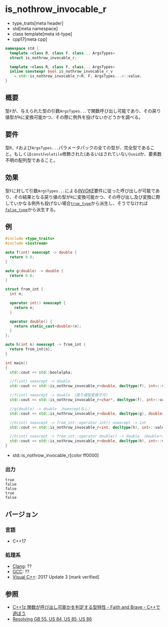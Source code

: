 # is_nothrow_invocable_r
* type_traits[meta header]
* std[meta namespace]
* class template[meta id-type]
* cpp17[meta cpp]

```cpp
namespace std {
  template <class R, class F, class... ArgsTypes>
  struct is_nothrow_invocable_r;

  template <class R, class F, class... ArgsTypes>
  inline constexpr bool is_nothrow_invocable_r_v 
    = std::is_nothrow_invocable_r<R, F, ArgsTypes...>::value;
}
```

## 概要
型`F`が、与えられた型の引数`ArgsTypes...`で関数呼び出し可能であり、その戻り値型が`R`に変換可能かつ、その際に例外を投げないかどうかを調べる。


## 要件
型`R, F`および`ArgsTypes...`パラメータパックの全ての型が、完全型であること。もしくは`const`/`volatile`修飾された(あるいはされていない)`void`か、要素数不明の配列型であること。


## 効果
型`F`に対して引数`ArgsTypes...`による[*INVOKE*](/reference/concepts/Invoke.md)要件に従った呼び出しが可能であり、その結果となる戻り値の型が`R`に変換可能かつ、その呼び出し及び変換に際していかなる例外も投げない場合[`true_type`](true_type.md)から派生し、そうでなければ[`false_type`](false_type.md)から派生する。


## 例

```cpp example
#include <type_traits>
#include <iostream>

auto f(int) noexcept -> double {
  return 0.0;
}

auto g(double) -> double {
  return 0.0;
}

struct from_int {
  int n;

  operator int() noexcept {
    return n;
  }

  operator double() {
    return static_cast<double>(n);
  }
};

auto h(int n) noexcept -> from_int {
  return from_int{n};
}

int main()
{
  std::cout << std::boolalpha;

  //f(int) noexcept -> double
  std::cout << std::is_nothrow_invocable_r<double, decltype(f), int>::value << std::endl;

  //f(int) noexcept -> double （戻り値型変換不可）
  std::cout << std::is_nothrow_invocable_r<char*, decltype(f), int>::value << std::endl;

  //g(double) -> double （noexceptなし）
  std::cout << std::is_nothrow_invocable_r<double, decltype(g), double>::value << std::endl;

  //h(int) noexcept -> from_int::operator int() noexcept -> int
  std::cout << std::is_nothrow_invocable_r<int, decltype(h), int>::value << std::endl;

  //h(int) noexcept -> from_int::operator double() -> double （doubleへの変換演算子にnoexceptなし）
  std::cout << std::is_nothrow_invocable_r<double, decltype(h), int>::value << std::endl;
}
```
* std::is_nothrow_invocable_r[color ff0000]

### 出力
```
true
false
false
true
false
```

## バージョン
### 言語
- C++17

### 処理系
- [Clang](/implementation.md#clang): ??
- [GCC](/implementation.md#gcc): ??
- [Visual C++](/implementation.md#visual_cpp): 2017 Update 3 [mark verified]

## 参照
- [C++1z 関数が呼び出し可能かを判定する型特性 - Faith and Brave - C++で遊ぼう](https://faithandbrave.hateblo.jp/entry/2016/05/13/183857)
- [Resolving GB 55, US 84, US 85, US 86](http://www.open-std.org/jtc1/sc22/wg21/docs/papers/2017/p0604r0.html)
